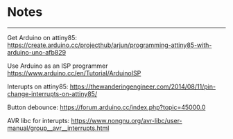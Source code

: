 # Notes
---
Get Arduino on attiny85:
https://create.arduino.cc/projecthub/arjun/programming-attiny85-with-arduino-uno-afb829  
  

Use Arduino as an ISP programmer
https://www.arduino.cc/en/Tutorial/ArduinoISP
  
Interupts on attiny85:
https://thewanderingengineer.com/2014/08/11/pin-change-interrupts-on-attiny85/  
  
Button debounce:
https://forum.arduino.cc/index.php?topic=45000.0  
  
AVR libc for interupts:
https://www.nongnu.org/avr-libc/user-manual/group__avr__interrupts.html  
    
